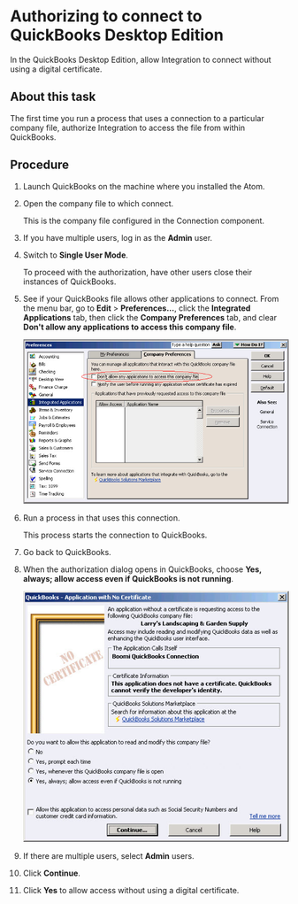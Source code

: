 # Authorizing to connect to QuickBooks Desktop Edition 

<head>
  <meta name="guidename" content="Integration"/>
  <meta name="context" content="GUID-7e564fb9-2c13-40af-a8e9-3febb1be1b9d"/>
</head>


In the QuickBooks Desktop Edition, allow Integration to connect without using a digital certificate.

## About this task

The first time you run a process that uses a connection to a particular company file, authorize Integration to access the file from within QuickBooks.

## Procedure

1.  Launch QuickBooks on the machine where you installed the Atom.

2.  Open the company file to which connect.

    This is the company file configured in the Connection component.

3.  If you have multiple users, log in as the **Admin** user.

4.  Switch to **Single User Mode**.

    To proceed with the authorization, have other users close their instances of QuickBooks.

5.  See if your QuickBooks file allows other applications to connect. From the menu bar, go to **Edit** \> **Preferences...**, click the **Integrated Applications** tab, then click the **Company Preferences** tab, and clear **Don't allow any applications to access this company file**.

    ![Company Preferences tab in QuickBooks Desktop Edition.](../Images/build-db-quickbooks-preferences.jpg)

6.  Run a process in that uses this connection.

    This process starts the connection to QuickBooks.

7.  Go back to QuickBooks.

8.  When the authorization dialog opens in QuickBooks, choose **Yes, always; allow access even if QuickBooks is not running**.

    ![Authorization dialog in QuickBooks Desktop Edition.](../Images/build-db-quickbooks-application-authorize.jpg)

9.  If there are multiple users, select **Admin** users.

10. Click **Continue**.

11. Click **Yes** to allow access without using a digital certificate.